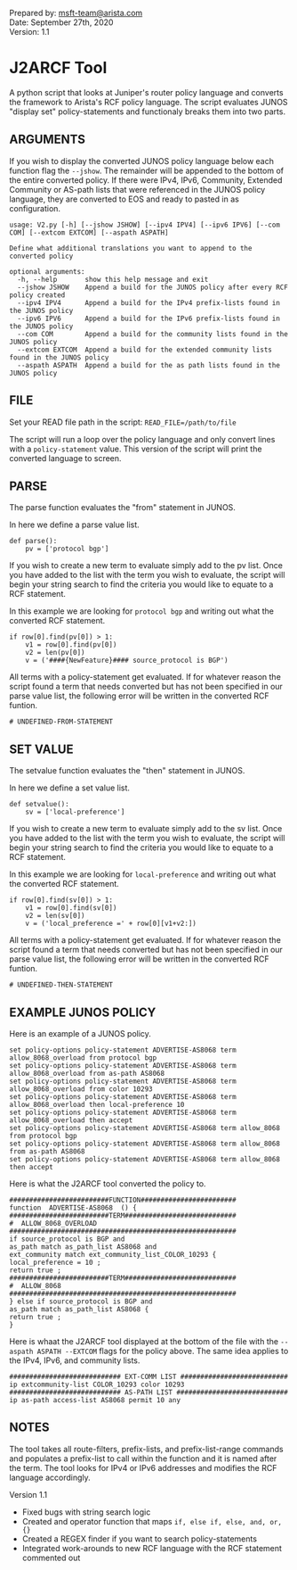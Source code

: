 Prepared by: <msft-team@arista.com>  
Date: September 27th, 2020  
Version: 1.1



# J2ARCF Tool

A python script that looks at Juniper's router policy language and converts the framework to Arista's RCF policy language. The script evaluates JUNOS "display set" policy-statements and functionaly breaks them into two parts.

## ARGUMENTS

If you wish to display the converted JUNOS policy language below each function flag the `--jshow`. The remainder will be appended to the bottom of the entire converted policy.  If there were IPv4, IPv6, Community, Extended Community or AS-path lists that were referenced in the JUNOS policy language, they are converted to EOS and ready to pasted in as configuration.


```
usage: V2.py [-h] [--jshow JSHOW] [--ipv4 IPV4] [--ipv6 IPV6] [--com COM] [--extcom EXTCOM] [--aspath ASPATH]

Define what additional translations you want to append to the converted policy

optional arguments:
  -h, --help       show this help message and exit
  --jshow JSHOW    Append a build for the JUNOS policy after every RCF policy created
  --ipv4 IPV4      Append a build for the IPv4 prefix-lists found in the JUNOS policy
  --ipv6 IPV6      Append a build for the IPv6 prefix-lists found in the JUNOS policy
  --com COM        Append a build for the community lists found in the JUNOS policy
  --extcom EXTCOM  Append a build for the extended community lists found in the JUNOS policy
  --aspath ASPATH  Append a build for the as path lists found in the JUNOS policy

```


## FILE
Set your READ file path in the script: `READ_FILE=/path/to/file`


The script will run a loop over the policy language and only convert lines with a `policy-statement` value. This version of the script will print the converted language to screen.


## PARSE

The parse function evaluates the "from" statement in JUNOS.

In here we define a parse value list.

```
def parse(): 
	pv = ['protocol bgp']
```

If you wish to create a new term to evaluate simply add to the pv list.  Once you have added to the list with the term you wish to evaluate, the script will begin your string search to find the criteria you would like to equate to a RCF statement.

In this example we are looking for `protocol bgp` and writing out what the converted RCF statement. 

```
if row[0].find(pv[0]) > 1:
	v1 = row[0].find(pv[0])
	v2 = len(pv[0])
	v = ('####{NewFeature}#### source_protocol is BGP')
```

All terms with a policy-statement get evaluated.  If for whatever reason the script found a term that needs converted but has not been specified in our parse value list, the following error will be written in the converted RCF funtion.

```
# UNDEFINED-FROM-STATEMENT
```

## SET VALUE

The setvalue function evaluates the "then" statement in JUNOS.

In here we define a set value list.

```
def setvalue():
    sv = ['local-preference']
```

If you wish to create a new term to evaluate simply add to the sv list.  Once you have added to the list with the term you wish to evaluate, the script will begin your string search to find the criteria you would like to equate to a RCF statement.

In this example we are looking for `local-preference` and writing out what the converted RCF statement. 

```
if row[0].find(sv[0]) > 1:
    v1 = row[0].find(sv[0])
    v2 = len(sv[0])
    v = ('local_preference =' + row[0][v1+v2:])
```

All terms with a policy-statement get evaluated.  If for whatever reason the script found a term that needs converted but has not been specified in our parse value list, the following error will be written in the converted RCF funtion.

```
# UNDEFINED-THEN-STATEMENT
```

## EXAMPLE JUNOS POLICY

Here is an example of a JUNOS policy.

```
set policy-options policy-statement ADVERTISE-AS8068 term allow_8068_overload from protocol bgp
set policy-options policy-statement ADVERTISE-AS8068 term allow_8068_overload from as-path AS8068
set policy-options policy-statement ADVERTISE-AS8068 term allow_8068_overload from color 10293
set policy-options policy-statement ADVERTISE-AS8068 term allow_8068_overload then local-preference 10
set policy-options policy-statement ADVERTISE-AS8068 term allow_8068_overload then accept
set policy-options policy-statement ADVERTISE-AS8068 term allow_8068 from protocol bgp
set policy-options policy-statement ADVERTISE-AS8068 term allow_8068 from as-path AS8068
set policy-options policy-statement ADVERTISE-AS8068 term allow_8068 then accept
```

Here is what the J2ARCF tool converted the policy to.

```
#########################FUNCTION########################
function  ADVERTISE-AS8068  () {
#########################TERM############################
#  ALLOW_8068_OVERLOAD  
#########################################################
if source_protocol is BGP and
as_path match as_path_list AS8068 and
ext_community match ext_community_list_COLOR_10293 {
local_preference = 10 ;
return true ;
#########################TERM############################
#  ALLOW_8068  
#########################################################
} else if source_protocol is BGP and
as_path match as_path_list AS8068 {		
return true ;
}
```

Here is whaat the J2ARCF tool displayed at the bottom of the file with the `--aspath ASPATH --EXTCOM` flags for the policy above. The same idea applies to the IPv4, IPv6, and community lists.

```
############################ EXT-COMM LIST ###########################
ip extcommunity-list COLOR_10293 color 10293
############################ AS-PATH LIST ############################
ip as-path access-list AS8068 permit 10 any

```

## NOTES
The tool takes all route-filters, prefix-lists, and prefix-list-range commands and populates a prefix-list to call within the function and it is named after the term.  The tool looks for IPv4 or IPv6 addresses and modifies the RCF language accordingly.

Version 1.1 

- Fixed bugs with string search logic
- Created and operator function that maps `if, else if, else, and, or, {}`
- Created a REGEX finder if you want to search policy-statements
- Integrated work-arounds to new RCF language with the RCF statement commented out
